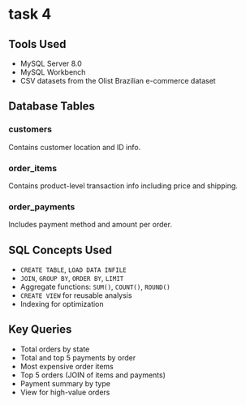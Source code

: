 
# task 4

##  Tools Used
- MySQL Server 8.0
- MySQL Workbench
- CSV datasets from the Olist Brazilian e-commerce dataset

##  Database Tables

### customers
Contains customer location and ID info.

### order_items
Contains product-level transaction info including price and shipping.

### order_payments
Includes payment method and amount per order.

##  SQL Concepts Used

- `CREATE TABLE`, `LOAD DATA INFILE`
- `JOIN`, `GROUP BY`, `ORDER BY`, `LIMIT`
- Aggregate functions: `SUM()`, `COUNT()`, `ROUND()`
- `CREATE VIEW` for reusable analysis
- Indexing for optimization

##  Key Queries

- Total orders by state
- Total and top 5 payments by order
- Most expensive order items
- Top 5 orders (JOIN of items and payments)
- Payment summary by type
- View for high-value orders
